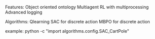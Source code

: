Features:
    Object oriented ontology
    Multiagent RL with multiprocessing
    Advanced logging
    
Algorithms:
    Qlearning
    SAC for discrete action
    MBPO for discrete action

example:
    python -c "import algorithms.config.SAC_CartPole"